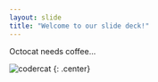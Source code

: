 ```yaml
---
layout: slide
title: "Welcome to our slide deck!"
---
```


Octocat needs coffee...

![codercat](https://octodex.github.com/images/codercat.jpg)
{: .center}
